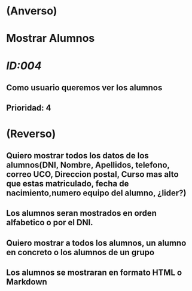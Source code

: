 # **(Anverso)**
# **Mostrar Alumnos**
# *ID:004*
## Como usuario queremos ver los alumnos
**Prioridad:** 4
----------
# **(Reverso)**
## Quiero mostrar todos los datos de los alumnos(DNI, Nombre, Apellidos, telefono, correo UCO, Direccion postal, Curso mas alto que estas matriculado, fecha de nacimiento,numero equipo del alumno, ¿lider?)
## Los alumnos seran mostrados en orden alfabetico o por el DNI.
## Quiero mostrar a todos los alumnos, un alumno en concreto o los alumnos de un grupo
## Los alumnos se mostraran en formato HTML o Markdown



